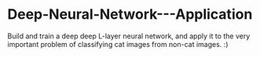 # Deep-Neural-Network---Application
Build and train a deep deep L-layer neural network, and apply it to the very important problem of classifying cat images from non-cat images.  :) 
